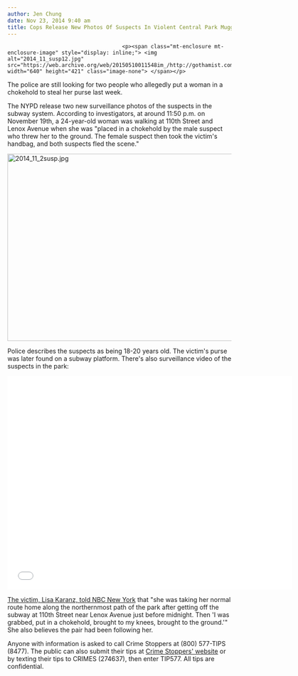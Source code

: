 ```yaml
---
author: Jen Chung
date: Nov 23, 2014 9:40 am
title: Cops Release New Photos Of Suspects In Violent Central Park Mugging
---
```


	
										<p><span class="mt-enclosure mt-enclosure-image" style="display: inline;"> <img alt="2014_11_susp12.jpg" src="https://web.archive.org/web/20150510011548im_/http://gothamist.com/attachments/jen/2014_11_susp12.jpg" width="640" height="421" class="image-none"> </span></p>

<p>The police are still looking for two people who allegedly put a woman in a chokehold to steal her purse last week. </p>

<p>The NYPD release two new surveillance photos of the suspects in the subway system. According to investigators, at around 11:50 p.m. on November 19th, a 24-year-old woman was walking at 110th Street and Lenox Avenue when she was &quot;placed in a chokehold by the male suspect who threw her to the ground. The female suspect then took the victim&apos;s handbag, and both suspects fled the scene.&quot; </p>

<p><span class="mt-enclosure mt-enclosure-image" style="display: inline;"> <img alt="2014_11_2susp.jpg" src="https://web.archive.org/web/20150510011548im_/http://gothamist.com/attachments/jen/2014_11_2susp.jpg" width="640" height="421" class="image-none"> </span></p>

<p>Police describes the suspects as being 18-20 years old. The victim&apos;s purse was later found on a subway platform. There&apos;s also surveillance video of the suspects in the park:</p>

<p><iframe width="640" height="480" src="//web.archive.org/web/20150510011548if_/http://www.youtube.com/embed/uF07djoOucY?rel=0" frameborder="0" allowfullscreen></iframe></p>

<p><a href="https://web.archive.org/web/20150510011548/http://www.nbcnewyork.com/news/local/Central-Park-Robbery-Woman-Purse-Snatched-Chokehold-283435011.html">The victim, Lisa Karanz, told NBC New York</a> that &quot;she was taking her normal route home along the northernmost path of the park after getting off the subway at 110th Street near Lenox Avenue just before midnight. Then &apos;I was grabbed, put in a chokehold, brought to my knees, brought to the ground.&apos;&quot; She also believes the pair had been following her.</p>

<p>Anyone with information is asked to call Crime Stoppers at (800) 577-TIPS (8477). The public can also submit their tips at <a href="https://web.archive.org/web/20150510011548/http://www.nypdcrimestoppers.com/">Crime Stoppers&apos; website</a> or by texting their tips to CRIMES (274637), then enter TIP577. All tips are confidential. </p>					
										
									
				